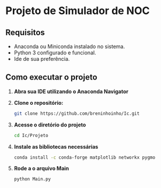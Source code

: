 # Projeto de Simulador de NOC 

## Requisitos

- Anaconda ou Miniconda instalado no sistema.
- Python 3 configurado e funcional.
- Ide de sua preferência.

## Como executar o projeto

1. **Abra sua IDE utilizando o Anaconda Navigator**

2. **Clone o repositório:**
   ```bash
   git clone https://github.com/breninhoinho/Ic.git
3. **Acesse o diretório do projeto**
   ```bash
   cd Ic/Projeto
4. **Instale as bibliotecas necessárias**
   ```bash
   conda install -c conda-forge matplotlib networkx pygmo

6. **Rode a o arquivo Main**
   ```bash
   python Main.py
   
